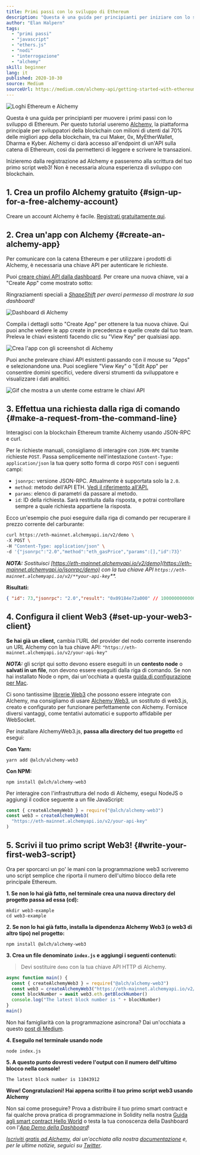 ```yaml
---
title: Primi passi con lo sviluppo di Ethereum
description: "Questa è una guida per principianti per iniziare con lo sviluppo di Ethereum. Ti guideremo dal lancio di un endpoint API alla formulazione di una richiesta da riga di comando, fino alla scrittura del tuo primo script web3! Non è necessaria alcuna esperienza di sviluppo con le blockchain!"
author: "Elan Halpern"
tags:
  - "primi passi"
  - "javascript"
  - "ethers.js"
  - "nodi"
  - "interrogazione"
  - "alchemy"
skill: beginner
lang: it
published: 2020-10-30
source: Medium
sourceUrl: https://medium.com/alchemy-api/getting-started-with-ethereum-development-using-alchemy-c3d6a45c567f
---
```


![Loghi Ethereum e Alchemy](./ethereum-alchemy.png)

Questa è una guida per principianti per muovere i primi passi con lo sviluppo di Ethereum. Per questo tutorial useremo [Alchemy](https://alchemyapi.io/), la piattaforma principale per sviluppatori della blockchain con milioni di utenti dal 70% delle migliori app della blockchain, tra cui Maker, 0x, MyEtherWallet, Dharma e Kyber. Alchemy ci darà accesso all'endpoint di un'API sulla catena di Ethereum, così da permetterci di leggere e scrivere le transazioni.

Inizieremo dalla registrazione ad Alchemy e passeremo alla scrittura del tuo primo script web3! Non è necessaria alcuna esperienza di sviluppo con blockchain.

## 1. Crea un profilo Alchemy gratuito {#sign-up-for-a-free-alchemy-account}

Creare un account Alchemy è facile. [Registrati gratuitamente qui](https://auth.alchemyapi.io/signup).

## 2. Crea un'app con Alchemy {#create-an-alchemy-app}

Per comunicare con la catena Ethereum e per utilizzare i prodotti di Alchemy, è necessaria una chiave API per autenticare le richieste.

Puoi [creare chiavi API dalla dashboard](http://dashboard.alchemyapi.io/). Per creare una nuova chiave, vai a "Create App" come mostrato sotto:

Ringraziamenti speciali a [_ShapeShift_](https://shapeshift.com/) _per averci permesso di mostrare la sua dashboard!_

![Dashboard di Alchemy](./alchemy-dashboard.png)

Compila i dettagli sotto "Create App" per ottenere la tua nuova chiave. Qui puoi anche vedere le app create in precedenza e quelle create dal tuo team. Preleva le chiavi esistenti facendo clic su "View Key" per qualsiasi app.

![Crea l'app con gli screenshot di Alchemy](./create-app.png)

Puoi anche prelevare chiavi API esistenti passando con il mouse su "Apps" e selezionandone una. Puoi scegliere "View Key" o "Edit App" per consentire domini specifici, vedere diversi strumenti da sviluppatore e visualizzare i dati analitici.

![Gif che mostra a un utente come estrarre le chiavi API](./pull-api-keys.gif)

## 3. Effettua una richiesta dalla riga di comando {#make-a-request-from-the-command-line}

Interagisci con la blockchain Ethereum tramite Alchemy usando JSON-RPC e curl.

Per le richieste manuali, consigliamo di interagire con `JSON-RPC` tramite richieste `POST`. Passa semplicemente nell'intestazione `Content-Type: application/json` la tua query sotto forma di corpo `POST` con i seguenti campi:

- `jsonrpc`: versione JSON-RPC. Attualmente è supportata solo la `2.0`.
- `method`: metodo dell'API ETH. [Vedi il riferimento all'API.](https://docs.alchemyapi.io/documentation/alchemy-api-reference/json-rpc)
- `params`: elenco di parametri da passare al metodo.
- `id`: ID della richiesta. Sarà restituita dalla risposta, e potrai controllare sempre a quale richiesta appartiene la risposta.

Ecco un'esempio che puoi eseguire dalla riga di comando per recuperare il prezzo corrente del carburante:

```bash
curl https://eth-mainnet.alchemyapi.io/v2/demo \
-X POST \
-H "Content-Type: application/json" \
-d '{"jsonrpc":"2.0","method":"eth_gasPrice","params":[],"id":73}'
```

_**NOTA:** Sostituisci [https://eth-mainnet.alchemyapi.io/v2/demo](https://eth-mainnet.alchemyapi.io/jsonrpc/demo) con la tua chiave API `https://eth-mainnet.alchemyapi.io/v2/**your-api-key`\*\*._

**Risultati:**

```json
{ "id": 73,"jsonrpc": "2.0","result": "0x09184e72a000" // 10000000000000 }
```

## 4. Configura il client Web3 {#set-up-your-web3-client}

**Se hai già un client,** cambia l'URL del provider del nodo corrente inserendo un URL Alchemy con la tua chiave API: `"https://eth-mainnet.alchemyapi.io/v2/your-api-key"`

**_NOTA:_** gli script qui sotto devono essere eseguiti in un **contesto node** o **salvati in un file**, non devono essere eseguiti dalla riga di comando. Se non hai installato Node o npm, dai un'occhiata a questa [guida di configurazione per Mac](https://app.gitbook.com/@alchemyapi/s/alchemy/guides/alchemy-for-macs).

Ci sono tantissime [librerie Web3](https://docs.alchemyapi.io/guides/getting-started#other-web3-libraries) che possono essere integrate con Alchemy, ma consigliamo di usare [Alchemy Web3](https://docs.alchemy.com/reference/api-overview), un sostituto di web3.js, creato e configurato per funzionare perfettamente con Alchemy. Fornisce diversi vantaggi, come tentativi automatici e supporto affidabile per WebSocket.

Per installare AlchemyWeb3.js, **passa alla directory del tuo progetto** ed esegui:

**Con Yarn:**

```
yarn add @alch/alchemy-web3
```

**Con NPM:**

```
npm install @alch/alchemy-web3
```

Per interagire con l'infrastruttura del nodo di Alchemy, esegui NodeJS o aggiungi il codice seguente a un file JavaScript:

```js
const { createAlchemyWeb3 } = require("@alch/alchemy-web3")
const web3 = createAlchemyWeb3(
  "https://eth-mainnet.alchemyapi.io/v2/your-api-key"
)
```

## 5. Scrivi il tuo primo script Web3! {#write-your-first-web3-script}

Ora per sporcarci un po' le mani con la programmazione web3 scriveremo uno script semplice che riporta il numero dell'ultimo blocco della rete principale Ethereum.

**1. Se non lo hai già fatto, nel terminale crea una nuova directory del progetto passa ad essa (cd):**

```
mkdir web3-example
cd web3-example
```

**2. Se non lo hai già fatto, installa la dipendenza Alchemy Web3 (o web3 di altro tipo) nel progetto:**

```
npm install @alch/alchemy-web3
```

**3. Crea un file denominato `index.js` e aggiungi i seguenti contenuti:**

> Devi sostituire `demo` con la tua chiave API HTTP di Alchemy.

```js
async function main() {
  const { createAlchemyWeb3 } = require("@alch/alchemy-web3")
  const web3 = createAlchemyWeb3("https://eth-mainnet.alchemyapi.io/v2/demo")
  const blockNumber = await web3.eth.getBlockNumber()
  console.log("The latest block number is " + blockNumber)
}
main()
```

Non hai famigliarità con la programmazione asincrona? Dai un'occhiata a questo [post di Medium](https://medium.com/better-programming/understanding-async-await-in-javascript-1d81bb079b2c).

**4. Eseguilo nel terminale usando node**

```
node index.js
```

**5. A questo punto dovresti vedere l'output con il numero dell'ultimo blocco nella console!**

```
The latest block number is 11043912
```

**Wow! Congratulazioni! Hai appena scritto il tuo primo script web3 usando Alchemy**

Non sai come proseguire? Prova a distribuire il tuo primo smart contract e fai qualche prova pratica di programmazione in Solidity nella nostra [Guida agli smart contract Hello World](https://docs.alchemyapi.io/tutorials/hello-world-smart-contract) o testa la tua conoscenza della Dashboard con l'[_App Demo della Dashboard_](https://docs.alchemyapi.io/tutorials/demo-app)!

_[Iscriviti gratis ad Alchemy](https://auth.alchemyapi.io/signup), dai un'occhiata alla nostra [documentazione](https://docs.alchemyapi.io/) e, per le ultime notizie, seguici su [Twitter](https://twitter.com/AlchemyPlatform)_.
